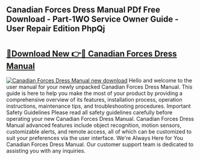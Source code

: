 ## Canadian Forces Dress Manual PDf Free Download - Part-1WO Service Owner Guide - User Repair Edition PhpQj

# <h2><a href="http://bc22990.oget.top/?id=Canadian+Forces+Dress+Manual">🔗Download New 👉🔴 Canadian Forces Dress Manual</a></h2>

[![Canadian Forces Dress Manual new download](https://i.imgur.com/5g1atiW.png)](http://bc22990.oget.top/?id=Canadian+Forces+Dress+Manual)
Hello and welcome to the user manual for your newly unpacked Canadian Forces Dress Manual. This guide is here to help you make the most of your product by providing a comprehensive overview of its features, installation process, operation instructions, maintenance tips, and troubleshooting procedures. Important Safety Guidelines Please read all safety guidelines carefully before operating your new Canadian Forces Dress Manual. Canadian Forces Dress Manual advanced features include object recognition, motion sensors, customizable alerts, and remote access, all of which can be customized to suit your preferences via the user interface. We're Always Here for You Canadian Forces Dress Manual. Our customer support team is dedicated to assisting you with any inquiries.
